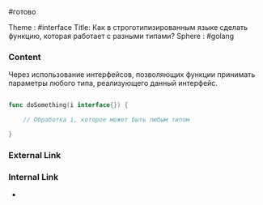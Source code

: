 #готово 

Theme : #interface
Title: Как в строготипизированным языке сделать функцию, которая работает с разными типами?
Sphere : #golang

### Content

Через использование интерфейсов, позволяющих функции принимать параметры любого типа, реализующего данный интерфейс.

  

```go

func doSomething(i interface{}) {

    // Обработка i, которое может быть любым типом

}

```

### External Link



### Internal Link

- 